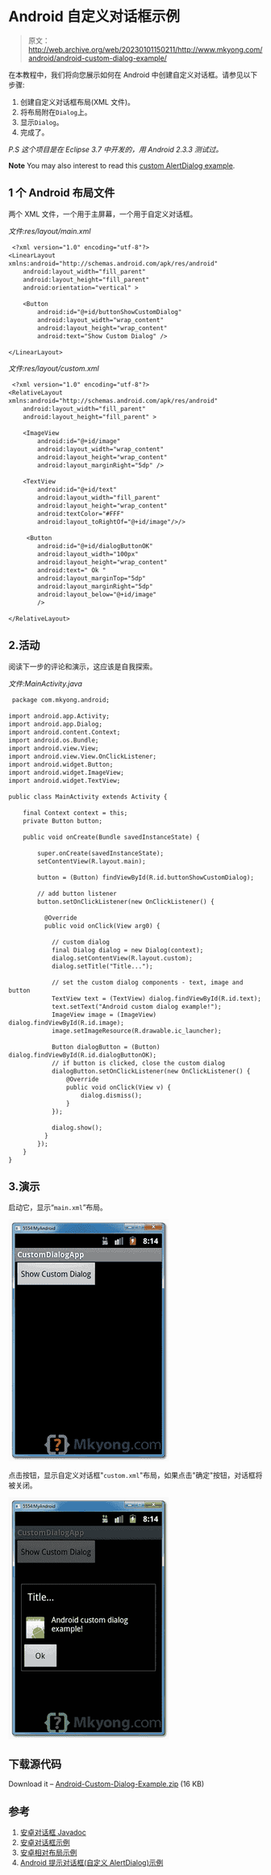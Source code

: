 # Android 自定义对话框示例

> 原文：<http://web.archive.org/web/20230101150211/http://www.mkyong.com/android/android-custom-dialog-example/>

在本教程中，我们将向您展示如何在 Android 中创建自定义对话框。请参见以下步骤:

1.  创建自定义对话框布局(XML 文件)。
2.  将布局附在`Dialog`上。
3.  显示`Dialog`。
4.  完成了。

*P.S 这个项目是在 Eclipse 3.7 中开发的，用 Android 2.3.3 测试过。*

**Note**
You may also interest to read this [custom AlertDialog example](http://web.archive.org/web/20220629075036/http://www.mkyong.com/android/android-prompt-user-input-dialog-example/).

## 1 个 Android 布局文件

两个 XML 文件，一个用于主屏幕，一个用于自定义对话框。

*文件:res/layout/main.xml*

```
 <?xml version="1.0" encoding="utf-8"?>
<LinearLayout xmlns:android="http://schemas.android.com/apk/res/android"
    android:layout_width="fill_parent"
    android:layout_height="fill_parent"
    android:orientation="vertical" >

    <Button
        android:id="@+id/buttonShowCustomDialog"
        android:layout_width="wrap_content"
        android:layout_height="wrap_content"
        android:text="Show Custom Dialog" />

</LinearLayout> 
```

*文件:res/layout/custom.xml*

```
 <?xml version="1.0" encoding="utf-8"?>
<RelativeLayout xmlns:android="http://schemas.android.com/apk/res/android"
    android:layout_width="fill_parent"
    android:layout_height="fill_parent" >

    <ImageView
        android:id="@+id/image"
        android:layout_width="wrap_content"
        android:layout_height="wrap_content"
        android:layout_marginRight="5dp" />

    <TextView
        android:id="@+id/text"
        android:layout_width="fill_parent"
        android:layout_height="wrap_content"
        android:textColor="#FFF" 
        android:layout_toRightOf="@+id/image"/>/>

     <Button
        android:id="@+id/dialogButtonOK"
        android:layout_width="100px"
        android:layout_height="wrap_content"
        android:text=" Ok "
        android:layout_marginTop="5dp"
        android:layout_marginRight="5dp"
        android:layout_below="@+id/image"
        />

</RelativeLayout> 
```

## 2.活动

阅读下一步的评论和演示，这应该是自我探索。

*文件:MainActivity.java*

```
 package com.mkyong.android;

import android.app.Activity;
import android.app.Dialog;
import android.content.Context;
import android.os.Bundle;
import android.view.View;
import android.view.View.OnClickListener;
import android.widget.Button;
import android.widget.ImageView;
import android.widget.TextView;

public class MainActivity extends Activity {

	final Context context = this;
	private Button button;

	public void onCreate(Bundle savedInstanceState) {

		super.onCreate(savedInstanceState);
		setContentView(R.layout.main);

		button = (Button) findViewById(R.id.buttonShowCustomDialog);

		// add button listener
		button.setOnClickListener(new OnClickListener() {

		  @Override
		  public void onClick(View arg0) {

			// custom dialog
			final Dialog dialog = new Dialog(context);
			dialog.setContentView(R.layout.custom);
			dialog.setTitle("Title...");

			// set the custom dialog components - text, image and button
			TextView text = (TextView) dialog.findViewById(R.id.text);
			text.setText("Android custom dialog example!");
			ImageView image = (ImageView) dialog.findViewById(R.id.image);
			image.setImageResource(R.drawable.ic_launcher);

			Button dialogButton = (Button) dialog.findViewById(R.id.dialogButtonOK);
			// if button is clicked, close the custom dialog
			dialogButton.setOnClickListener(new OnClickListener() {
				@Override
				public void onClick(View v) {
					dialog.dismiss();
				}
			});

			dialog.show();
		  }
		});
	}
} 
```

## 3.演示

启动它，显示“`main.xml`”布局。

![android custom dialog example](img/dda0311a69bbb9222895f0d51760d392.png "android-custom-dialog-example")

点击按钮，显示自定义对话框"`custom.xml`"布局，如果点击"确定"按钮，对话框将被关闭。

![android custom dialog example](img/692c304863d053b32e5bae9a61ffcbcc.png "android-custom-dialog-example-1")

## 下载源代码

Download it – [Android-Custom-Dialog-Example.zip](http://web.archive.org/web/20220629075036/http://www.mkyong.com/wp-content/uploads/2012/03/Android-Custom-Dialog-Example.zip) (16 KB)

## 参考

1.  [安卓对话框 Javadoc](http://web.archive.org/web/20220629075036/https://developer.android.com/reference/android/app/Dialog.html)
2.  [安卓对话框示例](http://web.archive.org/web/20220629075036/https://developer.android.com/guide/topics/ui/dialogs.html)
3.  [安卓相对布局示例](http://web.archive.org/web/20220629075036/http://www.mkyong.com/android/android-relativelayout-example/)
4.  [Android 提示对话框(自定义 AlertDialog)示例](http://web.archive.org/web/20220629075036/http://www.mkyong.com/android/android-prompt-user-input-dialog-example/)

<input type="hidden" id="mkyong-current-postId" value="10637">
